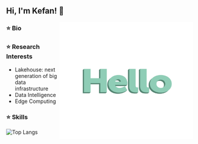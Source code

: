 <!--
**kefan-zheng/kefan-zheng** is a ✨ _special_ ✨ repository because its `README.md` (this file) appears on your GitHub profile.
-->
## Hi, I'm Kefan! 👋 
<img src="./img/hello-languages.gif" alt="hello" width="360" height="314" align="right"/>

### ⭐️ Bio  

### ⭐️ Research Interests  
+ Lakehouse: next generation of big data infrastructure
+ Data Intelligence
+ Edge Computing
### ⭐️ Skills
![Top Langs](https://github-readme-stats.vercel.app/api/top-langs/?username=kefan-zheng&layout=compact)
